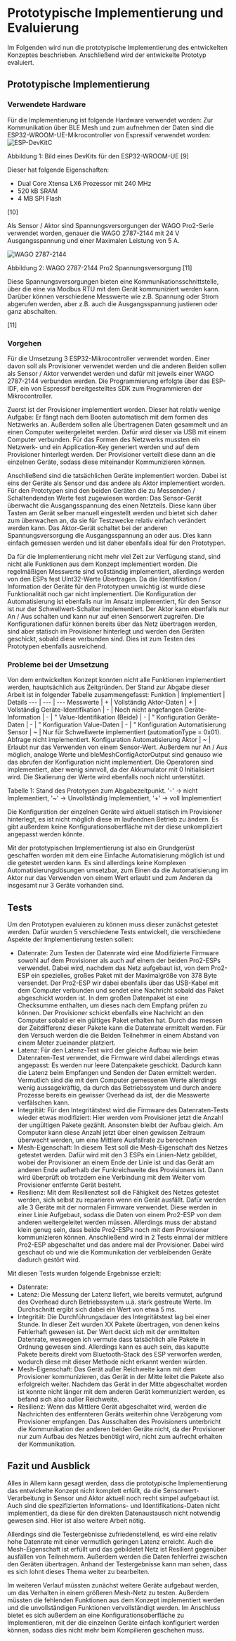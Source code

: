 # Prototypische Implementierung und Evaluierung
Im Folgenden wird nun die prototypische Implementierung des entwickelten Konzeptes beschrieben. Anschließend wird der entwickelte Prototyp evaluiert.
## Prototypische Implementierung

### Verwendete Hardware
Für die Implementierung ist folgende Hardware verwendet worden:
Zur Kommunikation über BLE Mesh und zum aufnehmen der Daten sind die ESP32-WROOM-UE-Mikrocontroller von Espressif verwendet worden:
![ESP-DevKitC](./bilder/ESP32-DevKitC(ESP32-WROVER-E)_0.png)

Abbildung 1: Bild eines DevKits für den ESP32-WROOM-UE [9]

Dieser hat folgende Eigenschaften:
 - Dual Core Xtensa LX6 Prozessor mit 240 MHz
 - 520 kB SRAM
 - 4 MB SPI Flash

[10]

Als Sensor / Aktor sind Spannungsversorgungen der WAGO Pro2-Serie verwendet worden, genauer die WAGO 2787-2144 mit 24 V Ausgangsspannung und einer Maximalen Leistung von 5 A.

![WAGO 2787-2144](./bilder/wago2787-2144.webp)

Abbildung 2: WAGO 2787-2144 Pro2 Spannungsversorgung [11]

Diese Spannungsversorgungen bieten eine Kommunikationsschnittstelle, über die eine via Modbus RTU mit dem Gerät kommuniziert werden kann. Darüber können  verschiedene Messwerte wie z.B. Spannung oder Strom abgerufen werden, aber z.B. auch die Ausgangsspannung justieren oder ganz abschalten.

[11]

### Vorgehen
Für die Umsetzung 3 ESP32-Mikrocontroller verwendet worden. Einer davon soll als Provisioner verwendet werden und die anderen Beiden sollen als Sensor / Aktor verwendet werden und dafür mit jeweils einer WAGO 2787-2144 verbunden werden. Die Programmierung erfolgte über das ESP-IDF, ein von Espressif bereitgestelltes SDK zum Programmieren der Mikrocontroller.

Zuerst ist der Provisioner implementiert worden. Dieser hat relativ wenige Aufgabe: Er fängt nach dem Booten automatisch mit dem formen des Netzwerks an. Außerdem sollen alle Übertragenen Daten gesammelt und an einen Computer weitergeleitet werden. Dafür wird dieser via USB mit einem Computer verbunden. Für das Formen des Netzwerks mussten ein Netzwerk- und ein Application-Key generiert werden und auf dem Provisioner hinterlegt werden. Der Provisioner verteilt diese dann an die einzelnen Geräte, sodass diese miteinander Kommunizieren können.

Anschließend sind die tatsächlichen Geräte implementiert worden. Dabei ist eins der Geräte als Sensor und das andere als Aktor implementiert worden. Für den Prototypen sind den beiden Geräten die zu Messenden / Schaltendenden Werte fest zugewiesen worden: Das Sensor-Gerät überwacht die Ausgangsspannung des einen Netzteils. Diese kann über Tasten am Gerät selber manuell eingestellt werden und bietet sich daher zum überwachen an, da sie für Testzwecke relativ einfach verändert werden kann. Das Aktor-Gerät schaltet bei der anderen Spannungsversorgung die Ausgangsspannung an oder aus. Dies kann einfach gemessen werden und ist daher ebenfalls ideal für den Prototypen. 

Da für die Implementierung nicht mehr viel Zeit zur Verfügung stand, sind nicht alle Funktionen aus dem Konzept implementiert worden. Die regelmäßigen Messwerte sind vollständig implementiert, allerdings werden von den ESPs fest UInt32-Werte Übertragen. Da die Identifikation / Information der Geräte für den Prototypen unwichtig ist wurde diese Funktionalität noch gar nicht implementiert. Die Konfiguration der Automatisierung ist ebenfalls nur im Ansatz implementiert, für den Sensor ist nur der Schwellwert-Schalter implementiert. Der Aktor kann ebenfalls nur An / Aus schalten und kann nur auf einen Sensorwert zugreifen. Die Konfigurationen dafür können bereits über das Netz übertragen werden, sind aber statisch im Provisioner hinterlegt und werden den Geräten geschickt, sobald diese verbunden sind. Dies ist zum Testen des Prototypen ebenfalls ausreichend.

### Probleme bei der Umsetzung
Von dem entwickelten Konzept konnten nicht alle Funktionen implementiert werden, hauptsächlich aus Zeitgründen. Der Stand zur Abgabe dieser Arbeit ist in folgender Tabelle zusammengefasst:
 Funktion | Implementiert | Details
 --- | --- | ---
 Messwerte | + | Vollständig
 Aktor-Daten | + | Vollständig
 Geräte-Identifikation | - | Noch nicht angefangen
 Geräte-Information | - | "
 Value-Identifikation (Beide) | - | "
 Konfiguration Geräte-Daten | - | "
 Konfiguration Value-Daten | -  | "
 Konfiguration Automatisierung Sensor | ~ | Nur für Schwellwerte implementiert (automationType = 0x01). Abfrage nicht implementiert.
 Konfiguration Automatisierung Aktor | ~ | Erlaubt nur das Verwenden von einem Sensor-Wert. Außerdem nur An / Aus möglich, analoge Werte und bleMeshConfigActorOutput sind genauso wie das abrufen der Konfiguration nicht implementiert. Die Operatoren sind implementiert, aber wenig sinnvoll, da der Akkumulator mit 0 Initialisiert wird. Die Skalierung der Werte wird ebenfalls noch nicht unterstützt.

Tabelle 1: Stand des Prototypen zum Abgabezeitpunkt. '-' -> nicht Implementiert, '~' -> Unvollständig Implementiert, '+' -> voll Implementiert

Die Konfiguration der einzelnen Geräte wird aktuell statisch im Provisioner hinterlegt, es ist nicht möglich diese im laufendnen Betrieb zu ändern. Es gibt außerdem keine Konfigurationsoberfläche mit der diese unkompliziert angepasst werden könnte.

Mit der prototypischen Implementierung ist also ein Grundgerüst geschaffen worden mit dem eine Einfache Automatisierung möglich ist und die getestet werden kann. Es sind allerdings keine Komplexen Automatisierungslösungen umsetzbar, zum Einen da die Automatisierung im Aktor nur das Verwenden von einem Wert erlaubt und zum Anderen da insgesamt nur 3 Geräte vorhanden sind.
## Tests
Um den Prototypen evaluieren zu können muss dieser zunächst getestet werden. Dafür wurden 5 verschiedene Tests entwickelt, die verschiedene Aspekte der Implementierung testen sollen:

 - Datenrate: Zum Testen der Datenrate wird eine Modifizierte Firmware sowohl auf dem Provisioner als auch auf einem der beiden Pro2-ESPs verwendet. Dabei wird, nachdem das Netz aufgebaut ist, von dem Pro2-ESP ein spezielles, großes Paket mit der Maximalgröße von 378 Byte versendet. Der Pro2-ESP wir dabei ebenfalls über das USB-Kabel mit dem Computer verbunden und sendet eine Nachricht sobald das Paket abgeschickt worden ist. In dem großen Datenpaket ist eine Checksumme enthalten, um dieses nach dem Empfang prüfen zu können. Der Provisioner schickt ebenfalls eine Nachricht an den Computer sobald er ein gültiges Paket erhalten hat. Durch das messen der Zeitdifferenz dieser Pakete kann die Datenrate ermittelt werden. Für den Versuch werden die die Beiden Teilnehmer in einem Abstand von einem Meter zueinander platziert.
 - Latenz: Für den Latenz-Test wird der gleiche Aufbau wie beim Datenraten-Test verwendet, die Firmware wird dabei allerdings etwas angepasst: Es werden nur leere Datenpakete geschickt. Dadurch kann die Latenz beim Empfangen und Senden der Daten ermittelt werden. Vermutlich sind die mit dem Computer gemessenen Werte allerdings wenig aussagekräftig, da durch das Betriebssystem und durch andere Prozesse bereits ein gewisser Overhead da ist, der die Messwerte verfälschen kann.
 - Integrität: Für den Integritätstest wird die Firmware des Datenraten-Tests wieder etwas modifiziert: Hier werden vom Provisioner jetzt die Anzahl der ungültigen Pakete gezählt. Ansonsten bleibt der Aufbau gleich. Am Computer kann diese Anzahl jetzt über einen gewissen Zeitraum überwacht werden, um eine Mittlere Ausfallrate zu berechnen
 - Mesh-Eigenschaft: In diesem Test soll die Mesh-Eigenschaft des Netzes getestet werden. Dafür wird mit den 3 ESPs ein Linien-Netz gebildet, wobei der Provisioner an einem Ende der Linie ist und das Gerät am anderen Ende außerhalb der Funkreichweite des Provisioners ist. Dann wird überprüft ob trotzdem eine Verbindung mit dem Weiter vom Provisioner entfernte Gerät besteht.
 - Resilienz: Mit dem Resilienztest soll die Fähigkeit des Netzes getestet werden, sich selbst zu reparieren wenn ein Gerät ausfällt. Dafür werden alle 3 Geräte mit der normalen Firmware verwendet. Diese werden in einer Linie Aufgebaut, sodass die Daten von einem Pro2-ESP von dem anderen weitergeleitet werden müssen. Allerdings muss der abstand klein genug sein, dass beide Pro2-ESPs noch mit dem Provisioner kommunizieren können. Anschließend wird in 2 Tests einmal der mittlere Pro2-ESP abgeschaltet und das andere mal der Provisioner. Dabei wird geschaut ob und wie die Kommunikation der verbleibenden Geräte dadurch gestört wird.

Mit diesen Tests wurden folgende Ergebnisse erzielt:
 - Datenrate: 
 - Latenz: Die Messung der Latenz liefert, wie bereits vermutet, aufgrund des Overhead durch Betriebssystem u.ä. stark gestreute Werte. Im Durchschnitt ergibt sich dabei ein Wert von etwa 5 ms.
 - Integrität: Die Durchführungsdauer des Integritätstest lag bei einer Stunde. In dieser Zeit wurden XX Pakete übertragen, von denen keins Fehlerhaft gewesen ist. Der Wert deckt sich mit der ermittelten Datenrate, weswegen ich vermute dass tatsächlich alle Pakete in Ordnung gewesen sind. Allerdings kann es auch sein, das kaputte Pakete bereits direkt vom Bluetooth-Stack des ESP verworfen werden, wodurch diese mit dieser Methode nicht erkannt werden würden.
 - Mesh-Eigenschaft: Das Gerät außer Reichweite kann mit dem Provisioner kommunizieren, das Gerät in der Mitte leitet die Pakete also erfolgreich weiter. Nachdem das Gerät in der Mitte abgeschaltet worden ist konnte nicht länger mit dem anderen Gerät kommuniziert werden, es befand sich also außer Reichweite.
 - Resilienz: Wenn das Mittlere Gerät abgeschaltet wird, werden die Nachrichten des entfernteren Geräts weiterhin ohne Verzögerung vom Provisioner empfangen. Das Ausschalten des Provisioners unterbricht die Kommunikation der anderen beiden Geräte nicht, da der Provisioner nur zum Aufbau des Netzes benötigt wird, nicht zum aufrecht erhalten der Kommunikation.

## Fazit und Ausblick
Alles in Allem kann gesagt werden, dass die prototypische Implementierung das entwickelte Konzept nicht komplett erfüllt, da die Sensorwert-Verarbeitung in Sensor und Aktor aktuell noch recht simpel aufgebaut ist. Auch sind die spezifizierten Informations- und Identifikations-Daten nicht implementiert, da diese für den direkten Datenaustausch nicht notwendig gewesen sind. Hier ist also weitere Arbeit nötig.

Allerdings sind die Testergebnisse zufriedenstellend, es wird eine relativ hohe Datenrate mit einer vermutlich geringen Latenz erreicht. Auch die Mesh-Eigenschaft ist erfüllt und das gebildetet Netz ist Resilient gegenüber ausfällen von Teilnehmern. Außerdem werden die Daten fehlerfrei zwischen den Geräten übertragen. Anhand der Testergebnisse kann man sehen, dass es sich lohnt dieses Thema weiter zu bearbeiten.

Im weiteren Verlauf müssten zunächst weitere Geräte aufgebaut werden, um das Verhalten in einem größeren Mesh-Netz zu testen. Außerdem müssten die fehlenden Funktionen aus dem Konzept implementiert werden und die unvollständigen Funktionen vervollständigt werden. Im Anschluss bietet es sich außerdem an eine Konfigurationsoberfläche zu Implementieren, mit der die einzelnen Geräte einfach konfiguriert werden können, sodass dies nicht mehr beim Kompilieren geschehen muss.